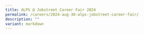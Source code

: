 ```yaml
---
title: ALPS @ Jobstreet Career Fair 2024
permalink: /careers/2024-aug-30-alps-jobstreet-career-fair/
description: ""
variant: markdown
---
```

<p></p>
